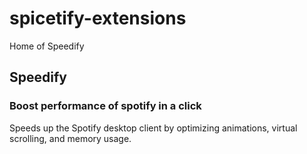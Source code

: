 # spicetify-extensions

Home of Speedify

## Speedify
### Boost performance of spotify in a click

Speeds up the Spotify desktop client by optimizing animations, virtual scrolling, and memory usage.
